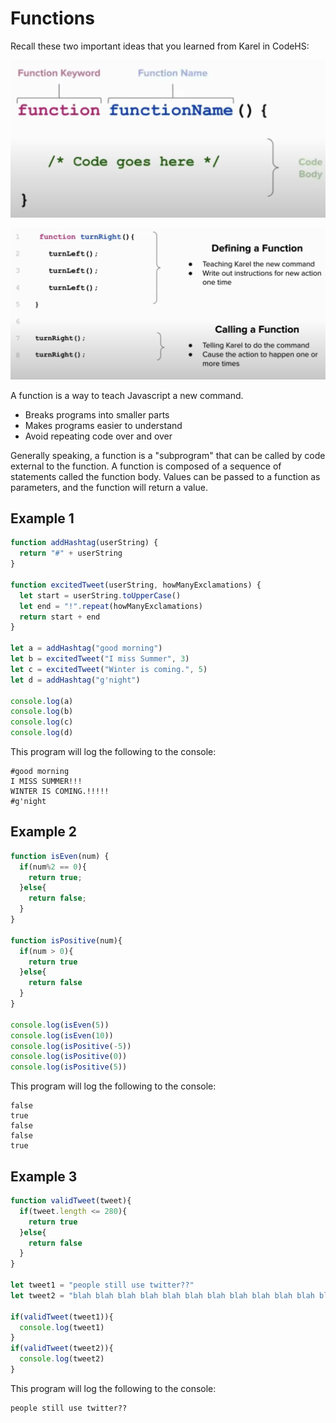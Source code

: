 # Functions

Recall these two important ideas that you learned from Karel in CodeHS:

![function skeleton](assets/function_skeleton.png)

![define vs call](assets/define_vs_call.png)

A function is a way to teach Javascript a new command. 

* Breaks programs into smaller parts
* Makes programs easier to understand
* Avoid repeating code over and over

Generally speaking, a function is a "subprogram" that can be called by code external to the function. A function is composed of a sequence of statements called the function body. Values can be passed to a function as parameters, and the function will return a value.

## Example 1

```javascript 
function addHashtag(userString) {
  return "#" + userString
}

function excitedTweet(userString, howManyExclamations) {
  let start = userString.toUpperCase()
  let end = "!".repeat(howManyExclamations)
  return start + end
}

let a = addHashtag("good morning")
let b = excitedTweet("I miss Summer", 3)
let c = excitedTweet("Winter is coming.", 5)
let d = addHashtag("g'night")

console.log(a) 
console.log(b)
console.log(c)
console.log(d) 

```

This program will log the following to the console:
```
#good morning
I MISS SUMMER!!!
WINTER IS COMING.!!!!!
#g'night
```

## Example 2

```javascript 
function isEven(num) {
  if(num%2 == 0){
    return true;
  }else{
    return false;
  }
}

function isPositive(num){
  if(num > 0){
    return true
  }else{
    return false
  }
}

console.log(isEven(5))
console.log(isEven(10))
console.log(isPositive(-5))
console.log(isPositive(0))
console.log(isPositive(5))

```

This program will log the following to the console:
```
false
true
false
false
true
```

## Example 3

```javascript 
function validTweet(tweet){
  if(tweet.length <= 280){
    return true
  }else{
    return false
  }
}

let tweet1 = "people still use twitter??"
let tweet2 = "blah blah blah blah blah blah blah blah blah blah blah blah blah blah blah blah blah blah blah blah blah blah blah blah blah blah blah blah blah blah blah blah blah blah blah blah blah blah blah blah blah blah blah blah blah blah blah blah blah blah blah blah blah blah blah blah blah blah blah blah "

if(validTweet(tweet1)){
  console.log(tweet1)
}
if(validTweet(tweet2)){
  console.log(tweet2)
}

```
This program will log the following to the console:
```
people still use twitter??
```



